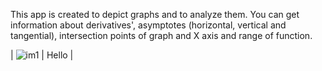 
This app is created to depict graphs and to analyze them. You can get information about derivatives', asymptotes (horizontal, vertical and tangential), intersection points of graph and X axis and range of function.

| ![im1](https://user-images.githubusercontent.com/55272228/119273743-faeaed00-bc14-11eb-9091-df8b83f91312.jpg) | Hello |


